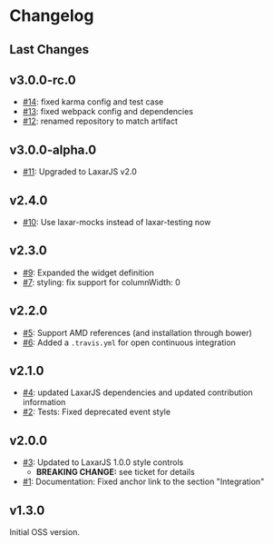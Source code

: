 # Changelog

## Last Changes


## v3.0.0-rc.0

- [#14](https://github.com/LaxarJS/laxar-command-bar-widget/issues/14): fixed karma config and test case
- [#13](https://github.com/LaxarJS/laxar-command-bar-widget/issues/13): fixed webpack config and dependencies
- [#12](https://github.com/LaxarJS/laxar-command-bar-widget/issues/12): renamed repository to match artifact


## v3.0.0-alpha.0

- [#11](https://github.com/LaxarJS/laxar-command-bar-widget/issues/11): Upgraded to LaxarJS v2.0


## v2.4.0

- [#10](https://github.com/LaxarJS/laxar-command-bar-widget/issues/10): Use laxar-mocks instead of laxar-testing now


## v2.3.0

- [#9](https://github.com/LaxarJS/laxar-command-bar-widget/issues/9): Expanded the widget definition
- [#7](https://github.com/LaxarJS/laxar-command-bar-widget/issues/7): styling: fix support for columnWidth: 0


## v2.2.0

- [#5](https://github.com/LaxarJS/laxar-command-bar-widget/issues/5): Support AMD references (and installation through bower)
- [#6](https://github.com/LaxarJS/laxar-command-bar-widget/issues/6): Added a `.travis.yml` for open continuous integration


## v2.1.0

- [#4](https://github.com/LaxarJS/laxar-command-bar-widget/issues/4): updated LaxarJS dependencies and updated contribution information
- [#2](https://github.com/LaxarJS/laxar-command-bar-widget/issues/2): Tests: Fixed deprecated event style


## v2.0.0

- [#3](https://github.com/LaxarJS/laxar-command-bar-widget/issues/3): Updated to LaxarJS 1.0.0 style controls
    + **BREAKING CHANGE:** see ticket for details
- [#1](https://github.com/LaxarJS/laxar-command-bar-widget/issues/1): Documentation: Fixed anchor link to the section "Integration"


## v1.3.0

Initial OSS version.
